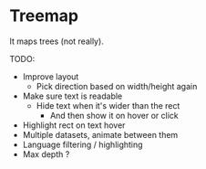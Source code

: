 # Treemap

It maps trees (not really).

TODO:

- Improve layout
  - Pick direction based on width/height again
- Make sure text is readable
  - Hide text when it's wider than the rect
    - And then show it on hover or click
- Highlight rect on text hover
- Multiple datasets, animate between them
- Language filtering / highlighting
- Max depth ?
